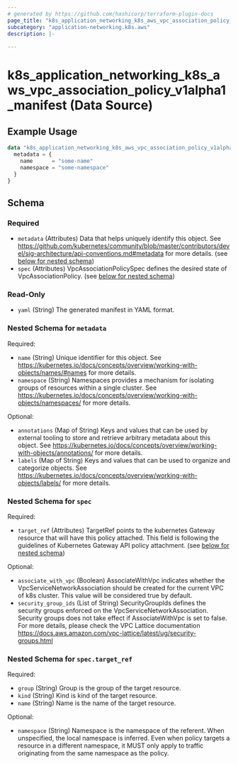 ```yaml
---
# generated by https://github.com/hashicorp/terraform-plugin-docs
page_title: "k8s_application_networking_k8s_aws_vpc_association_policy_v1alpha1_manifest Data Source - terraform-provider-k8s"
subcategory: "application-networking.k8s.aws"
description: |-
  
---
```


# k8s_application_networking_k8s_aws_vpc_association_policy_v1alpha1_manifest (Data Source)



## Example Usage

```terraform
data "k8s_application_networking_k8s_aws_vpc_association_policy_v1alpha1_manifest" "example" {
  metadata = {
    name      = "some-name"
    namespace = "some-namespace"
  }
}
```

<!-- schema generated by tfplugindocs -->
## Schema

### Required

- `metadata` (Attributes) Data that helps uniquely identify this object. See https://github.com/kubernetes/community/blob/master/contributors/devel/sig-architecture/api-conventions.md#metadata for more details. (see [below for nested schema](#nestedatt--metadata))
- `spec` (Attributes) VpcAssociationPolicySpec defines the desired state of VpcAssociationPolicy. (see [below for nested schema](#nestedatt--spec))

### Read-Only

- `yaml` (String) The generated manifest in YAML format.

<a id="nestedatt--metadata"></a>
### Nested Schema for `metadata`

Required:

- `name` (String) Unique identifier for this object. See https://kubernetes.io/docs/concepts/overview/working-with-objects/names/#names for more details.
- `namespace` (String) Namespaces provides a mechanism for isolating groups of resources within a single cluster. See https://kubernetes.io/docs/concepts/overview/working-with-objects/namespaces/ for more details.

Optional:

- `annotations` (Map of String) Keys and values that can be used by external tooling to store and retrieve arbitrary metadata about this object. See https://kubernetes.io/docs/concepts/overview/working-with-objects/annotations/ for more details.
- `labels` (Map of String) Keys and values that can be used to organize and categorize objects. See https://kubernetes.io/docs/concepts/overview/working-with-objects/labels/ for more details.


<a id="nestedatt--spec"></a>
### Nested Schema for `spec`

Required:

- `target_ref` (Attributes) TargetRef points to the kubernetes Gateway resource that will have this policy attached. This field is following the guidelines of Kubernetes Gateway API policy attachment. (see [below for nested schema](#nestedatt--spec--target_ref))

Optional:

- `associate_with_vpc` (Boolean) AssociateWithVpc indicates whether the VpcServiceNetworkAssociation should be created for the current VPC of k8s cluster. This value will be considered true by default.
- `security_group_ids` (List of String) SecurityGroupIds defines the security groups enforced on the VpcServiceNetworkAssociation. Security groups does not take effect if AssociateWithVpc is set to false. For more details, please check the VPC Lattice documentation https://docs.aws.amazon.com/vpc-lattice/latest/ug/security-groups.html

<a id="nestedatt--spec--target_ref"></a>
### Nested Schema for `spec.target_ref`

Required:

- `group` (String) Group is the group of the target resource.
- `kind` (String) Kind is kind of the target resource.
- `name` (String) Name is the name of the target resource.

Optional:

- `namespace` (String) Namespace is the namespace of the referent. When unspecified, the local namespace is inferred. Even when policy targets a resource in a different namespace, it MUST only apply to traffic originating from the same namespace as the policy.
